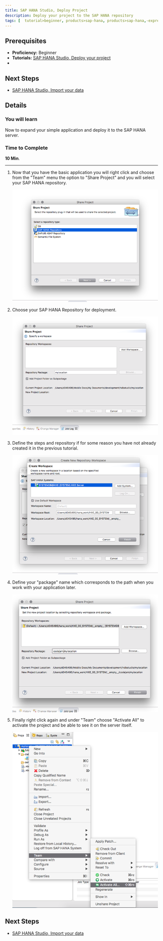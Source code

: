 ```yaml
---
title: SAP HANA Studio, Deploy Project
description: Deploy your project to the SAP HANA repository
tags: [  tutorial>beginner, products>sap-hana, products>sap-hana,-express-edition, products>sap-hana-studio ]
---
```

## Prerequisites  
 - **Proficiency:** Beginner 
 - **Tutorials:** [SAP HANA Studio, Deploy your project](http://go.sap.com/developer/tutorials/studio-deploy-project.html)
 - 
## Next Steps
 - [SAP HANA Studio, Import your data](http://go.sap.com/developer/tutorials/studio-import-data.html)

## Details
### You will learn  
Now to expand your simple application and deploy it to the SAP HANA server.

### Time to Complete
**10 Min**.

---

1. Now that you have the basic application you will right click and choose from the "Team" menu the option to "Share Project" and you will select your SAP HANA repository.

	![Share Project](1.png)

2. Choose your SAP HANA Repository for deployment.

	![Choose the SAP HANA repo](2.png)

2. Define the steps and repository if for some reason you have not already created it in the previous tutorial.

	![Specific Repo](3.png)

3. Define your "package" name which corresponds to the path when you work with your application later.

	![Define package](4.png)

4. Finally right click again and under "Team" choose "Activate All" to activate the project and be able to see it on the server itself.

	![Activate](5.png)


## Next Steps
 - [SAP HANA Studio, Import your data](http://go.sap.com/developer/tutorials/studio-import-data.html)
